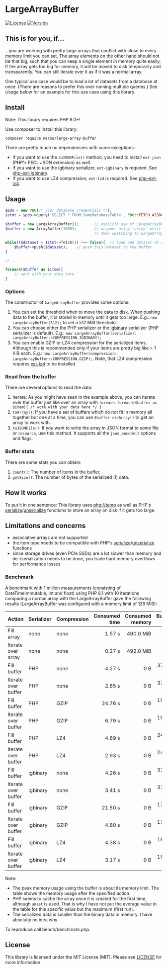 # LargeArrayBuffer

[![License](http://poser.pugx.org/nerou/large-array-buffer/license)](https://packagist.org/packages/nerou/large-array-buffer)
[![Version](http://poser.pugx.org/nerou/large-array-buffer/version)](https://packagist.org/packages/nerou/large-array-buffer)

## This is for you, if...

...you are working with pretty large arrays that conflict with close to every memory limit you can set. 
The array elements on the other hand should not be that big, such that you can keep a single element in memory quite easily.
If the array gets too big for memory, it will be moved to disk temporarily and transparently. 
You can still iterate over it as if it was a normal array.

One typical use case would be to load a lot of datasets from a database at once. (There are reasons to prefer this over running multiple queries.) See *Usage* below for an example for this use case using this library.

## Install

Note: This library requires PHP 8.0+!

Use composer to install this library:

`composer require nerou/large-array-buffer`

There are pretty much no dependencies with some exceptions:

- If you want to use the `toJSONFile()` method, you need to install `ext-json` (PHP's PECL JSON extension) as well.
- If you want to use the igbinary serializer, `ext-igbinary` is required. See [php-ext-igbinary](https://github.com/igbinary/igbinary).
- If you want to use LZ4 compression, `ext-lz4` is required. See [php-ext-lz4](https://github.com/kjdev/php-ext-lz4).

## Usage

```php
$pdo = new PDO(/* your database credentials */);
$stmt = $pdo->query('SELECT * FROM SomeDatabaseTable', PDO::FETCH_ASSOC);

$buffer = new LargeArrayBuffer();       // explicit use of LargeArrayBuffer
$buffer = new ArrayBuffer(1000);        // wrapper using `array` until given threshold (item count) is reached,
                                        // then switching to LargeArrayBuffer

while(($dataset = $stmt->fetch()) !== false){  // load one dataset at a time
    $buffer->push($dataset);    // push this dataset to the buffer
}

// ...

foreach($buffer as $item){
    // work with your data here
}
```

### Options

The constructor of `LargeArrayBuffer` provides some options:

1. You can set the threshold when to move the data to disk. When pushing data to the buffer, it is stored in memory until it gets too large.
    E.g.: `new LargeArrayBuffer(512);` to set a 512 MiB threshold. 
1. You can choose either the PHP serializer or the [igbinary](https://github.com/igbinary/igbinary) serializer (PHP serializer is default).
    E.g.: `new LargeArrayBuffer(serializer: LargeArrayBuffer::COMPRESSION_IGBINARY);`
1. You can enable GZIP or LZ4 compression for the serialized items. Although this is recommended only if your items are pretty big like > 1 KiB each. E.g.: `new LargeArrayBuffer(compression: LargeArrayBuffer::COMPRESSION_GZIP);`. Note, that LZ4 compression requires [ext-lz4](https://github.com/kjdev/php-ext-lz4) to be installed.

### Read from the buffer

There are several options to read the data:

1. Iterate: As you might have seen in the example above, you can iterate over the buffer just like over an array with `foreach`. 
    `foreach($buffer as $item){ /* work with your data here */ }`
1. `toArray()`: If you have a set of buffers which do not fit in memory all together but one at a time, you can use `$buffer->toArray()` to get an array to work with.
1. `toJSONFile()`: If you want to write the array in JSON format to some file or `resource`, use this method. It supports all the `json_encode()` options and flags.

### Buffer stats

There are some stats you can obtain:

1. `count()`: The number of items in the buffer.
1. `getSize()`: The number of bytes of the serialized (!) data.

## How it works

To put it in one sentence: This library uses [php://temp](https://www.php.net/manual/en/wrappers.php.php) as well as PHP's [serialize](https://www.php.net/manual/en/function.serialize.php)/[unserialize](https://www.php.net/manual/en/function.unserialize.php) functions to store an array on disk if it gets too large. 

## Limitations and concerns

- associative arrays are not supported
- the item type needs to be compatible with PHP's [serialize](https://www.php.net/manual/en/function.serialize.php)/[unserialize](https://www.php.net/manual/en/function.unserialize.php) functions
- since storage drives (even PCIe SSDs) are a lot slower than memory and de-/serialization needs to be done, you trade hard memory overflows for performance losses

### Benchmark

A benchmark with 1 million measurements (consisting of DateTimeImmutable, int and float) using PHP 8.1 with 10 iterations comparing a normal array with the LargeArrayBuffer gave the following results (LargeArrayBuffer was configured with a memory limit of 128 MiB):

| Action | Serializer | Compression | Consumed time | Consumed memory | Buffer size |
| :--- | :--- | :--- | ---: | ---: | ---: |
| Fill array | none | none | 1.57 s | 490.0 MiB | NA |
| Iterate over array | none | none | 0.27 s | 492.0 MiB | NA |
| Fill buffer | PHP | none | 4.27 s | 0 B | 378.7 MiB |
| Iterate over buffer | PHP | none | 2.85 s | 0 B | 378.7 MiB |
| Fill buffer | PHP | GZIP | 24.76 s | 0 B | 192.5 MiB |
| Iterate over buffer | PHP | GZIP | 6.79 s | 0 B | 192.5 MiB |
| Fill buffer | PHP | LZ4 | 4.89 s | 0 B | 241.0 MiB |
| Iterate over buffer | PHP | LZ4 | 2.93 s | 0 B | 241.0 MiB |
| Fill buffer | igbinary | none | 4.26 s | 0 B | 319.1 MiB |
| Iterate over buffer | igbinary | none | 3.41 s | 0 B | 319.1 MiB |
| Fill buffer | igbinary | GZIP | 21.50 s | 0 B | 173.2 MiB |
| Iterate over buffer | igbinary | GZIP | 4.80 s | 0 B | 173.2 MiB |
| Fill buffer | igbinary | LZ4 | 4.38 s | 0 B | 195.1 MiB |
| Iterate over buffer | igbinary | LZ4 | 3.17 s | 0 B | 195.1 MiB |

Note: 

- The peak memory usage using the buffer is about its memory limit. The table shows the memory usage after the specified action.
- PHP seems to cache the array once it is created for the first time, although `unset` is used. That is why I have not put the average value in the table for this specific value but the maximum (first run).
- The serialized data is smaller than the binary data in memory. I have absolutly no idea why.

To reproduce call bench/benchmark.php. 

## License

This library is licensed under the MIT License (MIT). Please see [LICENSE](LICENSE) for more information.
